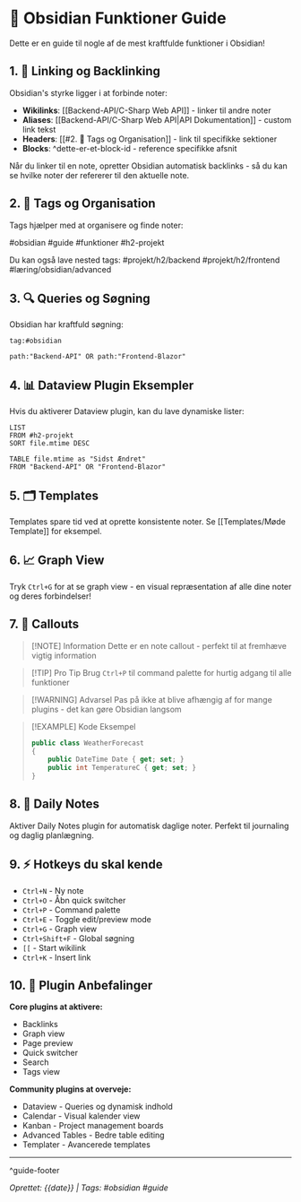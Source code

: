 # 🚀 Obsidian Funktioner Guide

Dette er en guide til nogle af de mest kraftfulde funktioner i Obsidian!

## 1. 🔗 Linking og Backlinking
Obsidian's styrke ligger i at forbinde noter:

- **Wikilinks**: [[Backend-API/C-Sharp Web API]] - linker til andre noter
- **Aliases**: [[Backend-API/C-Sharp Web API|API Dokumentation]] - custom link tekst
- **Headers**: [[#2. 📝 Tags og Organisation]] - link til specifikke sektioner
- **Blocks**: ^dette-er-et-block-id - reference specifikke afsnit

Når du linker til en note, opretter Obsidian automatisk backlinks - så du kan se hvilke noter der refererer til den aktuelle note.

## 2. 📝 Tags og Organisation

Tags hjælper med at organisere og finde noter:

#obsidian #guide #funktioner #h2-projekt

Du kan også lave nested tags:
#projekt/h2/backend
#projekt/h2/frontend
#læring/obsidian/advanced

## 3. 🔍 Queries og Søgning

Obsidian har kraftfuld søgning:

```query
tag:#obsidian
```

```query
path:"Backend-API" OR path:"Frontend-Blazor"
```

## 4. 📊 Dataview Plugin Eksempler

Hvis du aktiverer Dataview plugin, kan du lave dynamiske lister:

```dataview
LIST
FROM #h2-projekt
SORT file.mtime DESC
```

```dataview
TABLE file.mtime as "Sidst Ændret"
FROM "Backend-API" OR "Frontend-Blazor"
```

## 5. 🗂️ Templates

Templates spare tid ved at oprette konsistente noter. Se [[Templates/Møde Template]] for eksempel.

## 6. 📈 Graph View

Tryk `Ctrl+G` for at se graph view - en visual repræsentation af alle dine noter og deres forbindelser!

## 7. 🎨 Callouts

> [!NOTE] Information
> Dette er en note callout - perfekt til at fremhæve vigtig information

> [!TIP] Pro Tip
> Brug `Ctrl+P` til command palette for hurtig adgang til alle funktioner

> [!WARNING] Advarsel
> Pas på ikke at blive afhængig af for mange plugins - det kan gøre Obsidian langsom

> [!EXAMPLE] Kode Eksempel
> ```csharp
> public class WeatherForecast
> {
>     public DateTime Date { get; set; }
>     public int TemperatureC { get; set; }
> }
> ```

## 8. 🔄 Daily Notes

Aktiver Daily Notes plugin for automatisk daglige noter. Perfekt til journaling og daglig planlægning.

## 9. ⚡ Hotkeys du skal kende

- `Ctrl+N` - Ny note
- `Ctrl+O` - Åbn quick switcher
- `Ctrl+P` - Command palette
- `Ctrl+E` - Toggle edit/preview mode
- `Ctrl+G` - Graph view
- `Ctrl+Shift+F` - Global søgning
- `[[` - Start wikilink
- `Ctrl+K` - Insert link

## 10. 🧩 Plugin Anbefalinger

**Core plugins at aktivere:**
- Backlinks
- Graph view
- Page preview
- Quick switcher
- Search
- Tags view

**Community plugins at overveje:**
- Dataview - Queries og dynamisk indhold
- Calendar - Visual kalender view
- Kanban - Project management boards
- Advanced Tables - Bedre table editing
- Templater - Avancerede templates

---

^guide-footer

*Oprettet: {{date}} | Tags: #obsidian #guide*
